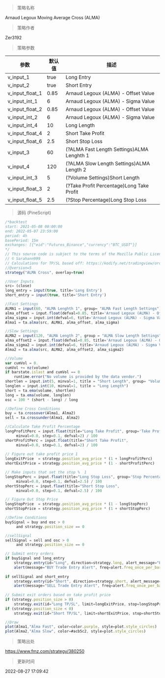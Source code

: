 
> 策略名称

Arnaud Legoux Moving Average Cross (ALMA)

> 策略作者

Zer3192



> 策略参数



|参数|默认值|描述|
|----|----|----|
|v_input_1|true|Long Entry|
|v_input_2|true|Short Entry|
|v_input_float_1|0.85|Arnaud Legoux (ALMA) - Offset Value|
|v_input_int_1|6|Arnaud Legoux (ALMA) - Sigma Value|
|v_input_float_2|0.85|Arnaud Legoux (ALMA) - Offset Value|
|v_input_int_2|6|Arnaud Legoux (ALMA) - Sigma Value|
|v_input_int_4|10|Long Length|
|v_input_float_4|2|Short Take Profit|
|v_input_float_6|2.5|Short Stop Loss|
|v_input_3|60|(?ALMA Fast Length Settings)ALMA Lenghth 1|
|v_input_4|120|(?ALMA Slow Length Settings)ALMA Length 2|
|v_input_int_3|5|(?Volume Settings)Short Length|
|v_input_float_3|2|(?Take Profit Percentage)Long Take Profit|
|v_input_float_5|2.5|(?Stop Percentage)Long Stop Loss|


> 源码 (PineScript)

``` javascript
/*backtest
start: 2021-05-08 00:00:00
end: 2022-05-07 23:59:00
period: 4h
basePeriod: 15m
exchanges: [{"eid":"Futures_Binance","currency":"BTC_USDT"}]
*/
// This source code is subject to the terms of the Mozilla Public License 2.0 at https://mozilla.org/MPL/2.0/
// © Sarahann999
// Calculations for TP/SL based off: https://kodify.net/tradingview/orders/percentage-profit/
//@version=5
strategy("ALMA Cross", overlay=true)

//User Inputs
src= (close)
long_entry = input(true, title='Long Entry')
short_entry = input(true, title='Short Entry')

//Fast Settings
ALMA1 = input(60, "ALMA Lenghth 1", group= "ALMA Fast Length Settings")
alma_offset = input.float(defval=0.85, title='Arnaud Legoux (ALMA) - Offset Value', minval=0, step=0.01)
alma_sigma = input.int(defval=6, title='Arnaud Legoux (ALMA) - Sigma Value', minval=0)
Alma1 = ta.alma(src, ALMA1, alma_offset, alma_sigma)

//Slow Settings
ALMA2 = input(120, "ALMA Length 2", group = "ALMA Slow Length Settings")
alma_offset2 = input.float(defval=0.85, title='Arnaud Legoux (ALMA) - Offset Value', minval=0, step=0.01)
alma_sigma2 = input.int(defval=6, title='Arnaud Legoux (ALMA) - Sigma Value', minval=0)
Alma2 = ta.alma(src, ALMA2, alma_offset2, alma_sigma2)

//Volume
var cumVol = 0.
cumVol += nz(volume)
if barstate.islast and cumVol == 0
    runtime.error("No volume is provided by the data vendor.")
shortlen = input.int(5, minval=1, title = "Short Length", group= "Volume Settings")
longlen = input.int(10, minval=1, title = "Long Length")
short = ta.ema(volume, shortlen)
long = ta.ema(volume, longlen)
osc = 100 * (short - long) / long

//Define Cross Conditions
buy = ta.crossover(Alma1, Alma2)
sell = ta.crossunder(Alma1, Alma2)

//Calculate Take Profit Percentage
longProfitPerc = input.float(title="Long Take Profit", group='Take Profit Percentage',
     minval=0.0, step=0.1, defval=2) / 100
shortProfitPerc = input.float(title="Short Take Profit",
     minval=0.0, step=0.1, defval=2) / 100
     
// Figure out take profit price 1
longExitPrice  = strategy.position_avg_price * (1 + longProfitPerc)
shortExitPrice = strategy.position_avg_price * (1 - shortProfitPerc)

// Make inputs that set the stop %  1
longStopPerc = input.float(title="Long Stop Loss", group='Stop Percentage',
     minval=0.0, step=0.1, defval=2.5) / 100
shortStopPerc = input.float(title="Short Stop Loss",
     minval=0.0, step=0.1, defval=2.5) / 100

// Figure Out Stop Price
longStopPrice  = strategy.position_avg_price * (1 - longStopPerc)
shortStopPrice = strategy.position_avg_price * (1 + shortStopPerc)

//Define Conditions
buySignal = buy and osc > 0
     and strategy.position_size == 0

//sellSignal 
sellSignal = sell and osc > 0
     and strategy.position_size == 0

// Submit entry orders
if buySignal and long_entry
    strategy.entry(id="Long", direction=strategy.long, alert_message="Enter Long")
    alert(message="BUY Trade Entry Alert", freq=alert.freq_once_per_bar)
    
if sellSignal and short_entry
    strategy.entry(id="Short", direction=strategy.short, alert_message="Enter Short")
    alert(message="SELL Trade Entry Alert", freq=alert.freq_once_per_bar)
    
// Submit exit orders based on take profit price
if (strategy.position_size > 0)
    strategy.exit(id="Long TP/SL", limit=longExitPrice, stop=longStopPrice, alert_message="Long Exit 1 at {{close}}")
if (strategy.position_size < 0)
    strategy.exit(id="Short TP/SL", limit=shortExitPrice, stop=shortStopPrice, alert_message="Short Exit 1 at {{close}}")

//Draw
plot(Alma1,"Alma Fast", color=color.purple, style=plot.style_circles)
plot(Alma2,"Alma Slow", color=#acb5c2, style=plot.style_circles)
```

> 策略出处

https://www.fmz.com/strategy/380250

> 更新时间

2022-08-27 17:09:42
